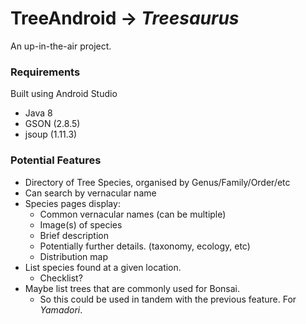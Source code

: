 # TreeAndroid -> _Treesaurus_
An up-in-the-air project.

### Requirements
Built using Android Studio
* Java 8
* GSON (2.8.5)
* jsoup (1.11.3)

### Potential Features
* Directory of Tree Species, organised by Genus/Family/Order/etc
* Can search by vernacular name
* Species pages display:
    *   Common vernacular names (can be multiple)
    *   Image(s) of species
    *   Brief description
    *   Potentially further details. (taxonomy, ecology, etc)
    *   Distribution map
*  List species found at a given location.
    *   Checklist?
*  Maybe list trees that are commonly used for Bonsai.
    *   So this could be used in tandem with the previous feature. For _Yamadori_.

